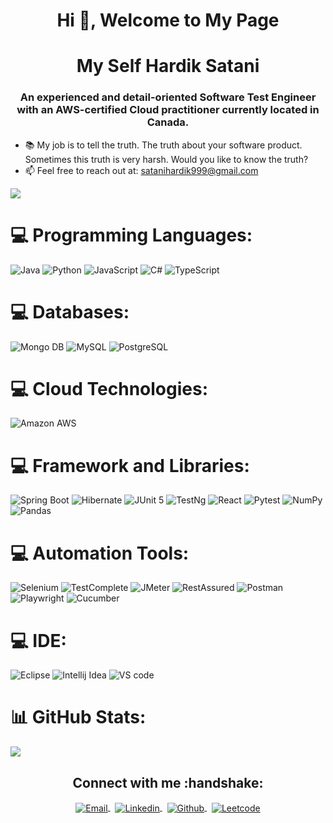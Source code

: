 <h1 align="center">Hi 👋, Welcome to My Page </h1>
<h1 align="center">My Self Hardik Satani </h1>
<h3 align="center">An experienced and detail-oriented Software Test Engineer with an  AWS-certified Cloud practitioner currently located in Canada.</h3>

- 📚 My job is to tell the truth. The truth about your software product. Sometimes this truth is very harsh. Would you like to know the truth?
- 📫 Feel free to reach out at: satanihardik999@gmail.com


![](https://komarev.com/ghpvc/?username=Hsatani&label=PROFILE+VIEWS)


# 💻 Programming Languages:
![Java](https://img.shields.io/badge/java-%23ED8B00.svg?style=for-the-badge&logo=java&logoColor=white) ![Python](https://img.shields.io/badge/python-3670A0?style=for-the-badge&logo=python&logoColor=ffdd54)  ![JavaScript](https://img.shields.io/badge/javascript-%23323330.svg?style=for-the-badge&logo=javascript&logoColor=%23F7DF1E)  ![C#](https://img.shields.io/badge/C%23-blue?style=for-the-badge&logo=csharp&logoColor=white)  ![TypeScript](https://img.shields.io/badge/TypeScript-blue?style=for-the-badge&logo=typescript&logoColor=white)

# 💻 Databases:
![Mongo DB](https://img.shields.io/badge/MongoDB-4EA94B?style=for-the-badge&logo=mongodb&logoColor=white)  ![MySQL](https://img.shields.io/badge/MySQL-005C84?style=for-the-badge&logo=mysql&logoColor=white)  ![PostgreSQL](https://img.shields.io/badge/PostgreSQL-316192?style=for-the-badge&logo=postgresql&logoColor=white) 

# 💻 Cloud Technologies:
![Amazon AWS](https://img.shields.io/badge/Amazon_AWS-FF9900?style=for-the-badge&logo=amazonaws&logoColor=white)

# 💻 Framework and Libraries:
 ![Spring Boot](https://img.shields.io/badge/Spring_Boot-F2F4F9?style=for-the-badge&logo=spring-boot)  ![Hibernate](https://img.shields.io/badge/Hibernate-59666C?style=for-the-badge&logo=Hibernate&logoColor=white)  ![JUnit 5](https://img.shields.io/badge/Junit5-25A162?style=for-the-badge&logo=junit5&logoColor=white)  ![TestNg](https://img.shields.io/badge/TestNg-black?style=for-the-badge&logoColor=white)  ![React](https://img.shields.io/badge/react-%2320232a.svg?style=for-the-badge&logo=react&logoColor=%2361DAFB)  ![Pytest](https://img.shields.io/badge/Pytest-blue?style=for-the-badge&logo=pytest&logoColor=white)  ![NumPy](https://img.shields.io/badge/Numpy-777BB4?style=for-the-badge&logo=numpy&logoColor=white)  ![Pandas](https://img.shields.io/badge/Pandas-2C2D72?style=for-the-badge&logo=pandas&logoColor=white) 

 # 💻 Automation Tools:
 ![Selenium](https://img.shields.io/badge/Selenium-green?style=for-the-badge&logo=selenium&logoColor=white)  ![TestComplete](https://img.shields.io/badge/TestComplete-yello?style=for-the-badge&logoColor=white)  ![JMeter](https://img.shields.io/badge/JMeter-red?style=for-the-badge&logo=apachejmeter&logoColor=white)  ![RestAssured](https://img.shields.io/badge/RestAssured-orange?style=for-the-badge&logoColor=white)  ![Postman](https://img.shields.io/badge/Postman-orange?style=for-the-badge&logo=postman&logoColor=white)  ![Playwright](https://img.shields.io/badge/Playwright-black?style=for-the-badge&logo=playwright&logoColor=white)  ![Cucumber](https://img.shields.io/badge/Cucumber-purple?style=for-the-badge&logo=cucumber&logoColor=peach)
 
 # 💻 IDE:
 ![Eclipse](https://img.shields.io/badge/Eclipse-2C2255?style=for-the-badge&logo=eclipse&logoColor=white)  ![Intellij Idea](https://img.shields.io/badge/IntelliJ_IDEA-000000.svg?style=for-the-badge&logo=intellij-idea&logoColor=white)  ![VS code](https://img.shields.io/badge/Visual_Studio_Code-0078D4?style=for-the-badge&logo=visual%20studio%20code&logoColor=white)

# 📊 GitHub Stats:
![](https://github-readme-stats.vercel.app/api/top-langs/?username=Hsatani&theme=tokyonight&hide_border=false&include_all_commits=false&count_private=false&layout=compact)


<p align="center">
  <h2 align="center"> Connect with me :handshake:</h2>
</p>
<p align="center">
<a href="mailto:satanihardik999@gmail.com" target="_blank">
  <img align="center" alt="Email" src="https://img.shields.io/badge/Gmail-D14836?style=for-the-badge&logo=gmail&logoColor=white"/>
</a>
&nbsp;
<a href="https://www.linkedin.com/in/hardiksatani06/" target="_blank">
  <img align="center" alt="Linkedin" src="https://img.shields.io/badge/LinkedIn-0077B5?style=for-the-badge&logo=linkedin&logoColor=white"/>
</a> 
&nbsp;
<a href="https://www.github.com/Hsatani/" target="_blank">
  <img align="center" alt="Github" src="https://img.shields.io/badge/GitHub-100000?style=for-the-badge&logo=github&logoColor=white" />
</a>
&nbsp;
<a href="https://leetcode.com/Hsatani/" target="_blank">
  <img align="center" alt="Leetcode" src="https://img.shields.io/badge/-LeetCode-FFA116?style=for-the-badge&logo=LeetCode&logoColor=black" />
</a>
</p>
